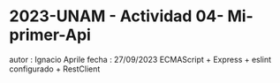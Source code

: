 # 2023-UNAM - Actividad 04- Mi-primer-Api  
autor : Ignacio Aprile
fecha : 27/09/2023
ECMAScript + Express + eslint configurado + RestClient


